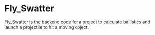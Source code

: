 # Fly_Swatter

Fly_Swatter is the backend code for a project to calculate ballistics and launch a projectile to hit a moving object. 
